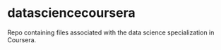 # datasciencecoursera
Repo containing files associated with the data science specialization in Coursera.
